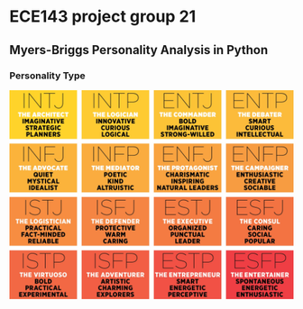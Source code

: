 # ECE143 project group 21
## Myers-Briggs Personality Analysis in Python
### Personality Type
![image](https://github.com/admunk/ece143project/blob/main/Images/MeyersBriggs.jpg)
